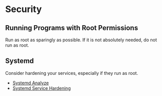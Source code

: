 # Security

## Running Programs with Root Permissions

Run as root as sparingly as possible. If it is not absolutely needed, do not run as root.

## Systemd

Consider hardening your services, especially if they run as root.

- [Systemd Analyze](https://www.freedesktop.org/software/systemd/man/systemd-analyze.html)
- [Systemd Service Hardening](https://github.com/alegrey91/systemd-service-hardening)
